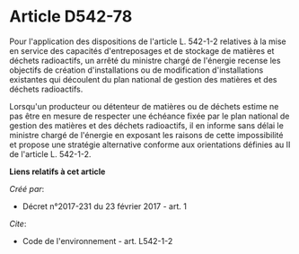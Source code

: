 # Article D542-78

Pour l'application des dispositions de l'article L. 542-1-2 relatives à la mise en service des capacités d'entreposages et de
stockage de matières et déchets radioactifs, un arrêté du ministre chargé de l'énergie recense les objectifs de création
d'installations ou de modification d'installations existantes qui découlent du plan national de gestion des matières et des
déchets radioactifs. 

Lorsqu'un producteur ou détenteur de matières ou de déchets estime ne pas être en mesure de respecter une échéance fixée par
le plan national de gestion des matières et des déchets radioactifs, il en informe sans délai le ministre chargé de l'énergie
en exposant les raisons de cette impossibilité et propose une stratégie alternative conforme aux orientations définies au II
de l'article L. 542-1-2.

**Liens relatifs à cet article**

_Créé par_:

  - Décret n°2017-231 du 23 février 2017 - art. 1

_Cite_:

  - Code de l'environnement - art. L542-1-2
